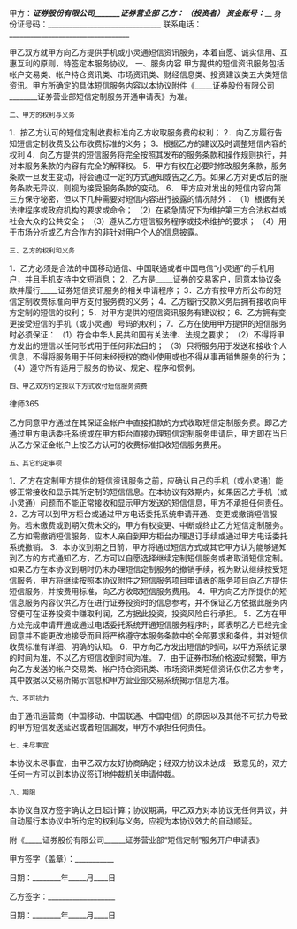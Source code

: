 
 


甲方：_____证券股份有限公司_______证券营业部
乙方： ___________________________（投资者）
资金账号：__________________________________
身份证号码：________________________________
联系电话：__________________________________


甲乙双方就甲方向乙方提供手机或小灵通短信资讯服务，本着自愿、诚实信用、互惠互利的原则，特签定本服务协议。
    一、服务内容
甲方提供的短信资讯服务包括帐户交易类、帐户持仓资讯类、市场资讯类、财经信息类、投资建议类五大类短信资讯。甲方所确定的具体短信服务内容以本协议附件《_____证券股份有限公司________证券营业部短信定制服务开通申请表》为准。


    二、甲方的权利与义务
1．按乙方认可的短信定制收费标准向乙方收取服务费的权利；
2．向乙方履行告知短信定制收费及公布收费标准的义务；
3．根据乙方的建议及时调整短信内容的权利
4．向乙方提供的短信服务将完全按照其发布的服务条款和操作规则执行，并对本服务条款的内容有完全的解释权。
5．甲方有权在必要时修改服务条款，服务条款一旦发生变动，将会通过一定的方式通知或告之乙方。如果乙方对更改后的服务条款无异议，则视为接受服务条款的变动。
6． 甲方应对发出的短信内容向第三方保守秘密，但以下几种需要对短信内容进行披露的情况除外：
（1）根据有关法律程序或政府机构的要求或命令；
（2）在紧急情况下为维护第三方合法权益或社会大众的公共安全；
（3）遵从乙方短信服务程序或技术维护的要求；
（4）用于市场分析或乙方合作方的非针对用户个人的信息披露。


    三、乙方的权利和义务
1．乙方必须是合法的中国移动通信、中国联通或者中国电信“小灵通”的手机用户，并且手机支持中文短消息；
2．乙方是_____证券的交易客户，同意本协议条款并履行_____证券短信资讯服务的相关申请程序；
3．乙方有按甲方所公布的短信定制收费标准向甲方支付服务费的义务；
4．乙方履行交款义务后拥有接收向甲方定制的短信的权利；
5．对甲方提供的短信资讯服务有建议权；
6．乙方拥有变更接受短信的手机（或小灵通）号码的权利；
7．乙方在使用甲方提供的短信服务时必须保证：
（1）符合中华人民共和国有关法律、法规之要求；
（2）不得将甲方发出的短信以任何形式用于任何非法目的；
（3）只将服务用于发送和接收个人信息，不得将服务用于任何未经授权的商业使用或也不得从事再销售服务的行为；
（4）遵守所有适用于服务的协议、规定、程序和惯例。


    四、甲乙双方约定按以下方式收付短信服务资费




 
律师365






乙方同意甲方通过在其保证金帐户中直接扣款的方式收取短信定制服务费。即乙方通过甲方电话委托系统或在甲方柜台直接办理短信定制服务申请后，甲方即在当日从乙方保证金帐户上按乙方认可的收费标准扣收短信服务费用。




    五、其它约定事项
1．乙方在定制甲方提供的短信资讯服务之前，应确认自己的手机（或小灵通）能够正常接收和显示其所定制的短信信息。在本协议有效期内，如果因乙方手机（或小灵通）问题而不能正常接收和显示甲方发送的短信信息，甲方不承担任何责任。
2．乙方可以到甲方柜台或通过甲方电话委托系统申请开通、变更或撤销短信服务。若未缴费或到期欠费未交的，甲方有权变更、中断或终止乙方短信定制服务。乙方如需撤销短信服务，应本人亲自到甲方柜台办理退订手续或通过甲方电话委托系统撤销。
3．本协议到期之日前，甲方将通过短信方式或其它甲方认为能够通知到乙方的方式通知乙方，乙方可以自愿选择继续定制短信服务或者取消短信定制。如果乙方在本协议到期时仍未办理短信定制服务的撤销手续，视为默认继续按受短信服务，甲方将继续按照本协议附件之短信服务项目申请表的服务项目向乙方提供短信服务，并按费用标准，向乙方收取短信服务费用。
4．甲方向乙方所提供的短信息服务内容仅供乙方在进行证券投资时的信息参考，并不保证乙方依据此服务内容便可在证券投资中赚取利润，乙方据此投资，投资风险自行承担。
5．乙方在甲方处完成申请开通或通过电话委托系统开通短信服务程序时，即表明乙方已经完全同意并不能更改地接受而且将严格遵守本服务条款中的全部要求和条件，并对短信收费标准有详细、明确的认知。
6．甲方向乙方发出短信的时间，以甲方系统记录的时间为准，不以乙方短信收到时间为准。
7．由于证券市场价格波动频繁，甲方向乙方发送的帐户交易类、帐户持仓资讯类、市场资讯类短信资讯仅供乙方参考，其中数据以交易所揭示信息和甲方营业部交易系统揭示信息为准。


    六、不可抗力
由于通讯运营商（中国移动、中国联通、中国电信）的原因以及其他不可抗力导致的甲方短信发送延迟或者短信漏发，甲方不承担任何责任。


    七、未尽事宜
本协议未尽事宜，由甲乙双方友好协商确定；经双方协议未达成一致意见的，双方任何一方可以到本协议签订地仲裁机关申请仲裁。


    八、期限
本协议自双方签字确认之日起计算；协议期满，甲乙双方对本协议无任何异议，并自动履行本协议中所约定的权利与义务，应视为本协议效力的自动顺延。

附《_____证券股份有限公司______证券营业部“短信定制”服务开户申请表》


 



 甲方签字（盖章）：___________
 
日期：________年_____月____日
 
乙方签字：___________________
 
日期：________年_____月____日
 

 
 

 
 
 
  
 
  
 
   


   
 

   


   


   
 
 
  
 
 
 

